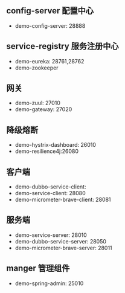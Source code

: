 ## config-server 配置中心
- demo-config-server: 28888

## service-registry 服务注册中心
- demo-eureka: 28761,28762
- demo-zookeeper

## 网关
- demo-zuul: 27010
- demo-gateway: 27020

## 降级熔断
- demo-hystrix-dashboard: 26010
- demo-resilience4j:26080

## 客户端
- demo-dubbo-service-client:
- demo-service-client: 28080
- demo-micrometer-brave-client: 28081

## 服务端
- demo-service-server: 28010
- demo-dubbo-service-server: 28050
- demo-micrometer-brave-server: 28011

## manger 管理组件
- demo-spring-admin: 25010
